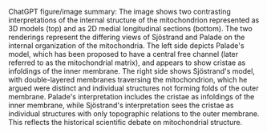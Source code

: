 ChatGPT figure/image summary: The image shows two contrasting interpretations of the internal structure of the mitochondrion represented as 3D models (top) and as 2D medial longitudinal sections (bottom). The two renderings represent the differing views of Sjöstrand and Palade on the internal organization of the mitochondria. The left side depicts Palade's model, which has been proposed to have a central free channel (later referred to as the mitochondrial matrix), and appears to show cristae as infoldings of the inner membrane. The right side shows Sjöstrand's model, with double-layered membranes traversing the mitochondrion, which he argued were distinct and individual structures not forming folds of the outer membrane. Palade's interpretation includes the cristae as infoldings of the inner membrane, while Sjöstrand's interpretation sees the cristae as individual structures with only topographic relations to the outer membrane. This reflects the historical scientific debate on mitochondrial structure.